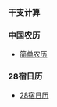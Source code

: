 ### 干支计算

### 中国农历
- [简单农历](https://github.com/Aquarian-Age/ccal/releases/tag/chineseLunar)

### 28宿日历
- [28宿日历](https://github.com/Aquarian-Age/ccal/releases/tag/28%E5%AE%BF%E6%97%A5%E5%8E%86)

